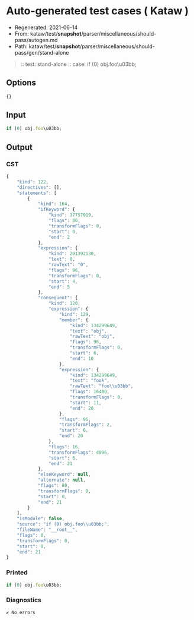 # Auto-generated test cases ( Kataw )
- Regenerated: 2021-06-14
- From: kataw/test/__snapshot__/parser/miscellaneous/should-pass/autogen.md
- Path: kataw/test/__snapshot__/parser/miscellaneous/should-pass/gen/stand-alone
> :: test: stand-alone
> :: case: if (0) obj.foo\u03bb;
## Options

`````js
{}
`````
## Input

`````js
if (0) obj.foo\u03bb;
`````
## Output

### CST

```javascript
{
    "kind": 122,
    "directives": [],
    "statements": [
        {
            "kind": 164,
            "ifKeyword": {
                "kind": 37757019,
                "flags": 80,
                "transformFlags": 0,
                "start": 0,
                "end": 2
            },
            "expression": {
                "kind": 201392130,
                "text": 0,
                "rawText": "0",
                "flags": 96,
                "transformFlags": 0,
                "start": 4,
                "end": 5
            },
            "consequent": {
                "kind": 120,
                "expression": {
                    "kind": 129,
                    "member": {
                        "kind": 134299649,
                        "text": "obj",
                        "rawText": "obj",
                        "flags": 96,
                        "transformFlags": 0,
                        "start": 6,
                        "end": 10
                    },
                    "expression": {
                        "kind": 134299649,
                        "text": "fooλ",
                        "rawText": "foo\\u03bb",
                        "flags": 16480,
                        "transformFlags": 0,
                        "start": 11,
                        "end": 20
                    },
                    "flags": 96,
                    "transformFlags": 2,
                    "start": 6,
                    "end": 20
                },
                "flags": 16,
                "transformFlags": 4096,
                "start": 6,
                "end": 21
            },
            "elseKeyword": null,
            "alternate": null,
            "flags": 80,
            "transformFlags": 0,
            "start": 0,
            "end": 21
        }
    ],
    "isModule": false,
    "source": "if (0) obj.foo\\u03bb;",
    "fileName": "__root__",
    "flags": 0,
    "transformFlags": 0,
    "start": 0,
    "end": 21
}
```

### Printed

```javascript
if (0) obj.foo\u03bb;
```

### Diagnostics

```javascript
✔ No errors
```

